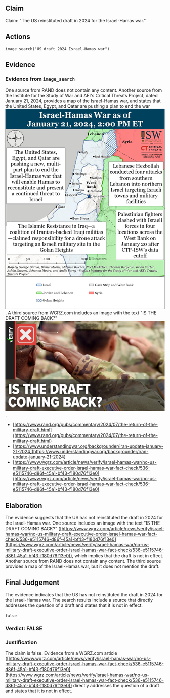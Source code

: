 ## Claim
Claim: "The US reinstituted draft in 2024 for the Israel-Hamas war."

## Actions
```
image_search("US draft 2024 Israel-Hamas war")
```

## Evidence
### Evidence from `image_search`
One source from RAND does not contain any content. Another source from the Institute for the Study of War and AEI's Critical Threats Project, dated January 21, 2024, provides a map of the Israel-Hamas war, and states that the United States, Egypt, and Qatar are pushing a plan to end the war ![image 7417](media/2025-08-29_21-25-1756502731-804372.jpg). A third source from WGRZ.com includes an image with the text "IS THE DRAFT COMING BACK?" ![image 7418](media/2025-08-29_21-25-1756502732-391472.jpg).

*   [https://www.rand.org/pubs/commentary/2024/07/the-return-of-the-military-draft.html](https://www.rand.org/pubs/commentary/2024/07/the-return-of-the-military-draft.html)
*   [https://www.understandingwar.org/backgrounder/iran-update-january-21-2024](https://www.understandingwar.org/backgrounder/iran-update-january-21-2024)
*   [https://www.wgrz.com/article/news/verify/israel-hamas-war/no-us-military-draft-executive-order-israel-hamas-war-fact-check/536-e5115746-d86f-45a1-bf43-f180d76f13e0](https://www.wgrz.com/article/news/verify/israel-hamas-war/no-us-military-draft-executive-order-israel-hamas-war-fact-check/536-e5115746-d86f-45a1-bf43-f180d76f13e0)


## Elaboration
The evidence suggests that the US has not reinstituted the draft in 2024 for the Israel-Hamas war. One source includes an image with the text "IS THE DRAFT COMING BACK?" ([https://www.wgrz.com/article/news/verify/israel-hamas-war/no-us-military-draft-executive-order-israel-hamas-war-fact-check/536-e5115746-d86f-45a1-bf43-f180d76f13e0](https://www.wgrz.com/article/news/verify/israel-hamas-war/no-us-military-draft-executive-order-israel-hamas-war-fact-check/536-e5115746-d86f-45a1-bf43-f180d76f13e0)), which implies that the draft is not in effect. Another source from RAND does not contain any content. The third source provides a map of the Israel-Hamas war, but it does not mention the draft.


## Final Judgement
The evidence indicates that the US has not reinstituted the draft in 2024 for the Israel-Hamas war. The search results include a source that directly addresses the question of a draft and states that it is not in effect.

`false`


### Verdict: FALSE

### Justification
The claim is false. Evidence from a WGRZ.com article ([https://www.wgrz.com/article/news/verify/israel-hamas-war/no-us-military-draft-executive-order-israel-hamas-war-fact-check/536-e5115746-d86f-45a1-bf43-f180d76f13e0](https://www.wgrz.com/article/news/verify/israel-hamas-war/no-us-military-draft-executive-order-israel-hamas-war-fact-check/536-e5115746-d86f-45a1-bf43-f180d76f13e0)) directly addresses the question of a draft and states that it is not in effect.
